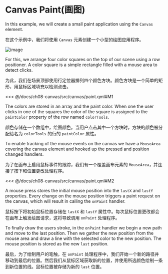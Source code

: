 # Canvas Paint(画图)

In this example, we will create a small paint application using the `Canvas` element.

在这个示例中，我们将使用 `Canvas` 元素创建一个小型的绘图应用程序。

![image](./assets/canvaspaint.png)

For this, we arrange four color squares on the top of our scene using a row positioner. A color square is a simple rectangle filled with a mouse area to detect clicks.

为此，我们在场景顶部使用行定位器排列四个颜色方块。颜色方块是一个简单的矩形，用鼠标区域填充以检测点击。


<<< @/docs/ch08-canvas/src/canvas/paint.qml#M1

The colors are stored in an array and the paint color. When one the user clicks in one of the squares the color of the square is assigned to the `paintColor` property of the row named `colorTools`.

颜色存储在一个数组中，绘图颜色。当用户点击其中一个方块时，方块的颜色被分配给名为 `colorTools` 的行的 `paintColor` 属性。

To enable tracking of the mouse events on the canvas we have a `MouseArea` covering the canvas element and hooked up the pressed and position changed handlers.

为了在画布上启用鼠标事件的跟踪，我们有一个覆盖画布元素的 `MouseArea`，并连接了按下和位置更改处理程序。

<<< @/docs/ch08-canvas/src/canvas/paint.qml#M2

A mouse press stores the initial mouse position into the `lastX` and `lastY` properties. Every change on the mouse position triggers a paint request on the canvas, which will result in calling the `onPaint` handler.

鼠标按下将初始鼠标位置存储在 `lastX` 和 `lastY` 属性中。每次鼠标位置更改都会在画布上触发绘图请求，这将导致调用 `onPaint` 处理程序。


To finally draw the users stroke, in the `onPaint` handler we begin a new path and move to the last position. Then we gather the new position from the mouse area and draw a line with the selected color to the new position. The mouse position is stored as the new `last` position.

最后，为了绘制用户的笔触，在 `onPaint` 处理程序中，我们开始一个新的路径并移动到最后的位置。然后我们从鼠标区域获取新的位置，并使用所选颜色绘制一条到新位置的线。鼠标位置被存储为新的 `last` 位置。
